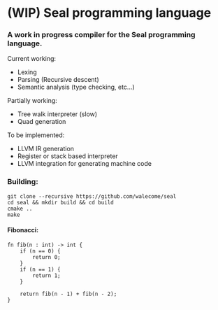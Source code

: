 # (WIP) Seal programming language

### A work in progress compiler for the Seal programming language.

Current working:

- Lexing
- Parsing (Recursive descent)
- Semantic analysis (type checking, etc...)

Partially working:

- Tree walk interpreter (slow)
- Quad generation

To be implemented:

- LLVM IR generation
- Register or stack based interpreter
- LLVM integration for generating machine code

### Building:

```
git clone --recursive https://github.com/walecome/seal
cd seal && mkdir build && cd build
cmake ..
make
```

#### Fibonacci:

```
fn fib(n : int) -> int {
    if (n == 0) {
        return 0;
    }
    if (n == 1) {
        return 1;
    }

    return fib(n - 1) + fib(n - 2);
}

```
